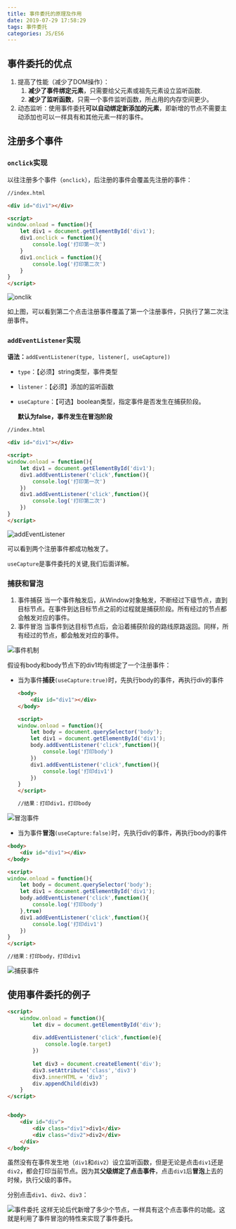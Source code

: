 ```yaml
---
title: 事件委托的原理及作用
date: 2019-07-29 17:58:29
tags: 事件委托
categories: JS/ES6
---
```


## 事件委托的优点

1. 提高了性能（减少了DOM操作）：
   1. **减少了事件绑定元素**，只需要给父元素或祖先元素设立监听函数.
   2. **减少了监听函数**，只需一个事件监听函数，所占用的内存空间更少。
2. 动态监听：使用事件委托**可以自动绑定新添加的元素**，即新增的节点不需要主动添加也可以一样具有和其他元素一样的事件。



<!-- more -->



## 注册多个事件


### `onclick`实现

以往注册多个事件（`onclick`），后注册的事件会覆盖先注册的事件：

```html
//index.html

<div id="div1"></div>

<script>
window.onload = function(){
    let div1 = document.getElementById('div1');
    div1.onclick = function(){
        console.log('打印第一次')
    }
    div1.onclick = function(){
        console.log('打印第二次')
    }
}
</script>
```

![onclik](https://frank-database.oss-cn-hangzhou.aliyuncs.com/img/20190730143109.png)

如上图，可以看到第二个点击注册事件覆盖了第一个注册事件，只执行了第二次注册事件。



### `addEventListener`实现

**语法：**`addEventListener(type, listener[, useCapture])`

- `type`：【必须】string类型，事件类型

- `listener`：【必须】添加的监听函数

- `useCapture`：【可选】boolean类型，指定事件是否发生在捕获阶段。

  **默认为false，事件发生在冒泡阶段**

```html
//index.html

<div id="div1"></div>

<script>
window.onload = function(){
    let div1 = document.getElementById('div1');
    div1.addEventListener('click',function(){
        console.log('打印第一次')
    })
    div1.addEventListener('click',function(){
        console.log('打印第二次')
    })
}
</script>
```

![addEventListener](https://frank-database.oss-cn-hangzhou.aliyuncs.com/img/20190730143205.png)

可以看到两个注册事件都成功触发了。

`useCapture`是事件委托的关键,我们后面详解。



### 捕获和冒泡

1. 事件捕获
   当一个事件触发后，从Window对象触发，不断经过下级节点，直到目标节点。在事件到达目标节点之前的过程就是捕获阶段。所有经过的节点都会触发对应的事件。
2. 事件冒泡
   当事件到达目标节点后，会沿着捕获阶段的路线原路返回。同样，所有经过的节点，都会触发对应的事件。

![事件机制](https://frank-database.oss-cn-hangzhou.aliyuncs.com/img/20190730143313.png)

假设有body和body节点下的div1均有绑定了一个注册事件：

- 当为事件**捕获**`(useCapture:true)`时，先执行body的事件，再执行div的事件

  ```html
  <body>
      <div id="div1"></div>
  </body>
  
  <script>
  window.onload = function(){
      let body = document.querySelector('body');
      let div1 = document.getElementById('div1');
      body.addEventListener('click',function(){
          console.log('打印body')
      })
      div1.addEventListener('click',function(){
          console.log('打印div1')
      })
  }
  </script>
  
  //结果：打印div1，打印body
  ```

  

![冒泡事件](https://frank-database.oss-cn-hangzhou.aliyuncs.com/img/20190730143353.png)

- 当为事件**冒泡**`(useCapture:false)`时，先执行div的事件，再执行body的事件

```html
<body>
    <div id="div1"></div>
</body>

<script>
window.onload = function(){
    let body = document.querySelector('body');
    let div1 = document.getElementById('div1');
    body.addEventListener('click',function(){
        console.log('打印body')
    },true)
    div1.addEventListener('click',function(){
        console.log('打印div1')
    })
}
</script>

//结果：打印body，打印div1
```

![捕获事件](https://frank-database.oss-cn-hangzhou.aliyuncs.com/img/20190730143435.png)




## 使用事件委托的例子

```html
<script>
    window.onload = function(){
        let div = document.getElementById('div');
        
        div.addEventListener('click',function(e){
            console.log(e.target)
        })
        
        let div3 = document.createElement('div');
        div3.setAttribute('class','div3')
        div3.innerHTML = 'div3';
        div.appendChild(div3)
    }
</script>


<body>
    <div id="div">
        <div class="div1">div1</div>
        <div class="div2">div2</div>
    </div>
</body>
```

虽然没有在事件发生地（`div1`和`div2`）设立监听函数，但是无论是点击`div1`还是`div2`，都会打印当前节点。因为其**父级绑定了点击事件**，点击`div1`后**冒泡**上去的时候，执行父级的事件。



分别点击`div1`、`div2`、`div3`：

![事件委托](https://frank-database.oss-cn-hangzhou.aliyuncs.com/img/20190730143501.png)
这样无论后代新增了多少个节点，一样具有这个点击事件的功能。这就是利用了事件冒泡的特性来实现了事件委托。
